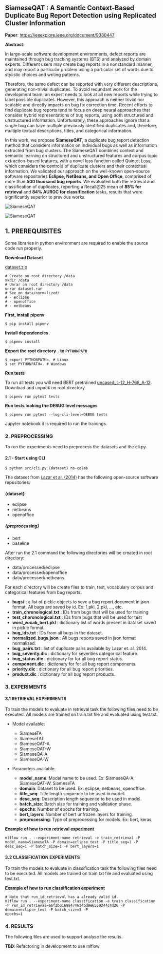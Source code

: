## SiameseQAT : A Semantic Context-Based Duplicate Bug Report Detection using Replicated Cluster Information

**Paper**: https://ieeexplore.ieee.org/document/9380447

**Abstract**:

In large-scale software development environments, defect reports are maintained through bug tracking systems (BTS) and analyzed by domain experts. Different users may create bug reports in a nonstandard manner, and may report a particular problem using a particular set of words due to stylistic choices
and writing patterns. 

Therefore, the same defect can be reported with very different descriptions, generating non-trivial duplicates. To avoid redundant work for the development team, an expert needs to look at all new reports while trying to label possible duplicates. However, this approach is neither trivial nor scalable and directly impacts on bug fix correction time. Recent efforts to find duplicate bug reports tend to focus on deep neural approaches that consider hybrid representations of bug reports, using both structured and unstructured information. Unfortunately, these approaches ignore that a single bug can have multiple previously identified
duplicates and, therefore, multiple textual descriptions, titles, and categorical information. 

In this work, we propose **SiameseQAT**, a duplicate bug report detection method that considers information on individual bugs as well as information extracted from bug clusters. The SiameseQAT combines context and semantic learning on structured and unstructured features and corpus topic extraction-based features, with a novel loss function called Quintet Loss, which considers the centroid of duplicate clusters and their contextual information. We validated our approach on the well-known open-source software repositories **Eclipse, NetBeans, and Open Office**, comprised of more than **500 thousand bug reports**. We evaluated both the
retrieval and classification of duplicates, reporting a Recall@25 mean of **85% for retrieval** and **84% AUROC for classification** tasks, results that were significantly superior to previous works.

![SiameseQAT](https://ieeexplore.ieee.org/mediastore_new/IEEE/content/media/6287639/9312710/9380447/rocha4-3066283-small.gif)

![SiameseQAT](https://ieeexplore.ieee.org/mediastore_new/IEEE/content/media/6287639/9312710/9380447/rocha5-3066283-small.gif)


## 1. PREREQUISITES

Some libraries in python environment are required to enable the source code run properly.

**Download Dataset**

[dataset.zip](https://drive.google.com/file/d/1reRGkmSItk0MJyiefbIjEAEfujAg7JDk/view?usp=sharing)

```
# Create on root directory /data
mkdir /data
# Unrar on root directory /data
unrar dataset.rar
# See on data/normalized/
# - eclipse
# - openoffice
# - netbeans
```

**First, install pipenv**

```
$ pip install pipenv
```

**Install dependencies**

```
$ pipenv install
```

**Export the root directory ```.``` to ```PYTHONPATH```**

```
$ export PYTHONPATH=. # Linux
$ set PYTHONPATH=. # Windows
```

**Run tests**

To run all tests you will need BERT pretrained [uncased_L-12_H-768_A-12](https://github.com/google-research/bert/blob/master/README.md). Download and unpack on root directory.

```
$ pipenv run pytest tests
```

**Run tests looking the DEBUG level messages**

```
$ pipenv run pytest --log-cli-level=DEBUG tests
```

Jupyter notebook it is required to run the trainings.


### 2. PREPROCESSING

To run the experiments need to preprocess the datasets and the cli.py.

#### 2.1 - Start using CLI

```
$ python src/cli.py {dataset} no-colab 
```

The dataset from [Lazar et al. (2014)](http://alazar.people.ysu.edu/msr14data/) has the following open-source software repositories:

#### {dataset}

- eclipse
- netbeans
- openoffice

##### {preprocessing}

- bert
- baseline

After run the 2.1 command the following directories will be created in root directory:

- data/processed/eclipse
- data/processed/openoffice
- data/processed/netbeans

For each directory will be create files to train, test, vocabulary corpus and categorical features from bug reports.

- **bugs/** : a list of pickle objects to save a bug report document in json format. All bugs are saved by id. Ex: 1.pkl, 2.pkl, ..., etc.
- **train_chronological.txt** : IDs from bugs that will be used for training
- **test_choronological.txt** : IDs from bugs that will be used for test
- **word_vocab_bert.pkl** : dictionary list of words present in dataset saved in pickle format.
- **bug_ids.txt** : IDs from all bugs in the dataset.
- **normalized_bugs.json** : All bugs reports saved in json format normalized.
- **bug_pairs.txt** : list of duplicate pairs available by Lazar et. al. 2014.
- **bug_severity.dic** : dictionary for severities categorical feature.
- **bug_status.dic** : dictionary for for all bug report status.
- **component.dic** : dictionary for for all bug report components.
- **priority.dic** : dictionary for all bug report priorities.
- **product.dic** : dictionary for all bug report products.


### 3. EXPERIMENTS

#### 3.1 RETRIEVAL EXPERIMENTS ##

To train the models to evaluate in retrieval task the following files need to be executed. All models are trained on train.txt file and evaluated using test.txt.

- Model available:
    - SiameseTA
    - SiameseTAT
    - SiameseQAT-A
    - SiameseQAT-W
    - SiameseQA-A
    - SiameseQA-W

- Parameters available:
    - **model_name**: Model name to be used. Ex: SiameseQA-A, SiameseQAT-W, SiameseTA
    - **domain**: Dataset to be used. Ex: eclipse, netbeans, openoffice.
    - **title_seq**: Title length sequence to be used in model.
    - **desc_seq**: Description length sequence to be used in model.
    - **batch_size**: Batch size for training and validation phase.
    - **epochs**: Number of epochs for training.
    - **bert_layers**: Number of bert unfrozen layers for training.
    - **preprocessing**: Type of preprocessing for models. Ex: bert, keras

**Example of how to run retrieval experiment**


```
mlflow run . --experiment-name retrieval -e train_retrieval -P model_name=SiameseTA -P domain=eclipse_test -P title_seq=1 -P desc_seq=1 -P batch_size=1 -P bert_layers=1
```

#### 3.2 CLASSIFICATION EXPERIMENTS

To train the models to evaluate in classification task the following files need to be executed. All models are trained
on train.txt file and evaluated using test.txt.

**Example of how to run classification experiment**

```
# Note that run_id_retrieval has a already valid id.
mlflow run . --experiment-name classification -e train_classification -P run_id_retrieval=66f2b01699474634bd9e6559244c4d26 -P domain=eclipse_test -P batch_size=3 -P
epochs=1
```

### 4. RESULTS

The following files are used to support analyse the results.


**TBD**: Refactoring in development to use mlflow 

